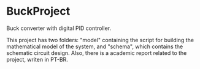 # BuckProject
Buck converter with digital PID controller.

This project has two folders: "model" containing the script for building the mathematical model of the system, and "schema", which contains the schematic circuit design.
Also, there is a academic report related to the project, writen in PT-BR.
